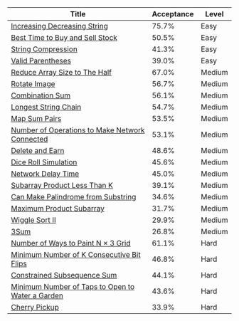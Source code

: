 | Title                                                                                                                              | Acceptance   | Level   |
|------------------------------------------------------------------------------------------------------------------------------------|--------------|---------|
| [Increasing Decreasing String](https://leetcode.com/problems/increasing-decreasing-string)                                         | 75.7%        | Easy    |
| [Best Time to Buy and Sell Stock](https://leetcode.com/problems/best-time-to-buy-and-sell-stock)                                   | 50.5%        | Easy    |
| [String Compression](https://leetcode.com/problems/string-compression)                                                             | 41.3%        | Easy    |
| [Valid Parentheses](https://leetcode.com/problems/valid-parentheses)                                                               | 39.0%        | Easy    |
| [Reduce Array Size to The Half](https://leetcode.com/problems/reduce-array-size-to-the-half)                                       | 67.0%        | Medium  |
| [Rotate Image](https://leetcode.com/problems/rotate-image)                                                                         | 56.7%        | Medium  |
| [Combination Sum](https://leetcode.com/problems/combination-sum)                                                                   | 56.1%        | Medium  |
| [Longest String Chain](https://leetcode.com/problems/longest-string-chain)                                                         | 54.7%        | Medium  |
| [Map Sum Pairs](https://leetcode.com/problems/map-sum-pairs)                                                                       | 53.5%        | Medium  |
| [Number of Operations to Make Network Connected](https://leetcode.com/problems/number-of-operations-to-make-network-connected)     | 53.1%        | Medium  |
| [Delete and Earn](https://leetcode.com/problems/delete-and-earn)                                                                   | 48.6%        | Medium  |
| [Dice Roll Simulation](https://leetcode.com/problems/dice-roll-simulation)                                                         | 45.6%        | Medium  |
| [Network Delay Time](https://leetcode.com/problems/network-delay-time)                                                             | 45.0%        | Medium  |
| [Subarray Product Less Than K](https://leetcode.com/problems/subarray-product-less-than-k)                                         | 39.1%        | Medium  |
| [Can Make Palindrome from Substring](https://leetcode.com/problems/can-make-palindrome-from-substring)                             | 34.6%        | Medium  |
| [Maximum Product Subarray](https://leetcode.com/problems/maximum-product-subarray)                                                 | 31.7%        | Medium  |
| [Wiggle Sort II](https://leetcode.com/problems/wiggle-sort-ii)                                                                     | 29.9%        | Medium  |
| [3Sum](https://leetcode.com/problems/3sum)                                                                                         | 26.8%        | Medium  |
| [Number of Ways to Paint N × 3 Grid](https://leetcode.com/problems/number-of-ways-to-paint-n-3-grid)                               | 61.1%        | Hard    |
| [Minimum Number of K Consecutive Bit Flips](https://leetcode.com/problems/minimum-number-of-k-consecutive-bit-flips)               | 46.8%        | Hard    |
| [Constrained Subsequence Sum](https://leetcode.com/problems/constrained-subsequence-sum)                                           | 44.1%        | Hard    |
| [Minimum Number of Taps to Open to Water a Garden](https://leetcode.com/problems/minimum-number-of-taps-to-open-to-water-a-garden) | 43.6%        | Hard    |
| [Cherry Pickup](https://leetcode.com/problems/cherry-pickup)                                                                       | 33.9%        | Hard    |